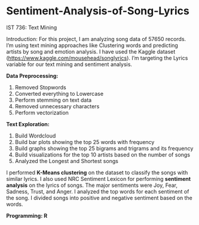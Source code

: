 # Sentiment-Analysis-of-Song-Lyrics

IST 736: Text Mining

Introduction:
For this project, I am analyzing song data of 57650 records. I’m using text mining approaches like Clustering words and predicting artists by song and emotion analysis. I have used the Kaggle dataset (https://www.kaggle.com/mousehead/songlyrics). I’m targeting the Lyrics variable for our text mining and sentiment analysis. 

**Data Preprocessing:**
1. Removed Stopwords
2. Converted everything to Lowercase
3. Perform stemming on text data
4. Removed unnecessary characters
5. Perform vectorization

**Text Exploration:**
1. Build Wordcloud
2. Build bar plots showing the top 25 words with frequency
3. Build graphs showing the top 25 bigrams and trigrams and its frequency
4. Build visualizations for the top 10 artists based on the number of songs
5. Analyzed the Longest and Shortest songs

I performed **K-Means clustering** on the dataset to classify the songs with similar lyrics. I also used NRC Sentiment Lexicon for performing **sentiment analysis** on the lyrics of songs. The major sentiments were Joy, Fear, Sadness, Trust, and Anger. I analyzed the top words for each sentiment of the song. I divided songs into positive and negative sentiment based on the words. 

**Programming: R**
